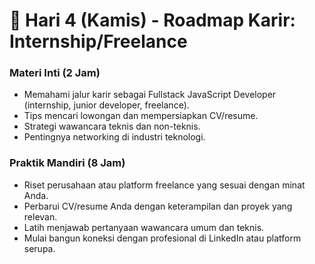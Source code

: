 # 📆 Hari 4 (Kamis) - Roadmap Karir: Internship/Freelance

### Materi Inti (2 Jam)
- Memahami jalur karir sebagai Fullstack JavaScript Developer (internship, junior developer, freelance).
- Tips mencari lowongan dan mempersiapkan CV/resume.
- Strategi wawancara teknis dan non-teknis.
- Pentingnya networking di industri teknologi.

### Praktik Mandiri (8 Jam)
- Riset perusahaan atau platform freelance yang sesuai dengan minat Anda.
- Perbarui CV/resume Anda dengan keterampilan dan proyek yang relevan.
- Latih menjawab pertanyaan wawancara umum dan teknis.
- Mulai bangun koneksi dengan profesional di LinkedIn atau platform serupa.